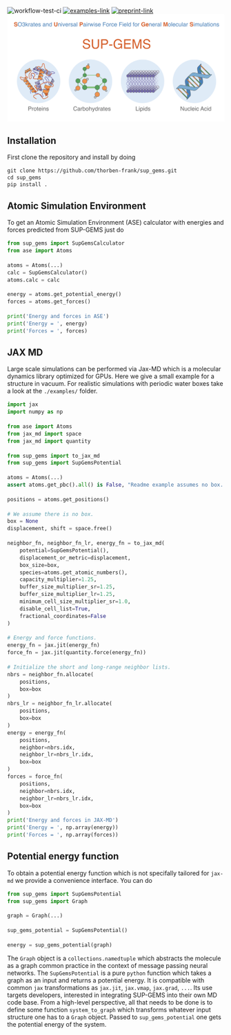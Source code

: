 ![workflow-test-ci](https://github.com/thorben-frank/sup_gems/actions/workflows/CI.yml/badge.svg)
[![examples-link](https://img.shields.io/badge/example-notebooks-F37726)](./examples)
[![preprint-link](https://img.shields.io/badge/paper-arxiv.org-B31B1B)](https://arxiv.org/)
![Logo](./sup-gems-logo.png)
## Installation
First clone the repository and install by doing 
```shell script
git clone https://github.com/thorben-frank/sup_gems.git
cd sup_gems
pip install .
```
## Atomic Simulation Environment
To get an Atomic Simulation Environment (ASE) calculator with energies and forces predicted
from SUP-GEMS just do 
```python
from sup_gems import SupGemsCalculator
from ase import Atoms

atoms = Atoms(...)
calc = SupGemsCalculator()
atoms.calc = calc

energy = atoms.get_potential_energy()
forces = atoms.get_forces()

print('Energy and forces in ASE')
print('Energy = ', energy)
print('Forces = ', forces)

```
## JAX MD
Large scale simulations can be performed via Jax-MD which is a molecular dynamics library optimized for GPUs. Here we 
give a small example for a structure in vacuum. For realistic simulations with periodic water boxes take a look at the 
`./examples/` folder.
```python
import jax
import numpy as np

from ase import Atoms
from jax_md import space
from jax_md import quantity

from sup_gems import to_jax_md
from sup_gems import SupGemsPotential

atoms = Atoms(...)
assert atoms.get_pbc().all() is False, "Readme example assumes no box. See `examples/` folder for simulations in box."

positions = atoms.get_positions()

# We assume there is no box.
box = None
displacement, shift = space.free()

neighbor_fn, neighbor_fn_lr, energy_fn = to_jax_md(
    potential=SupGemsPotential(),
    displacement_or_metric=displacement,
    box_size=box,
    species=atoms.get_atomic_numbers(),
    capacity_multiplier=1.25,
    buffer_size_multiplier_sr=1.25,
    buffer_size_multiplier_lr=1.25,
    minimum_cell_size_multiplier_sr=1.0,
    disable_cell_list=True,
    fractional_coordinates=False
)

# Energy and force functions.
energy_fn = jax.jit(energy_fn)
force_fn = jax.jit(quantity.force(energy_fn))

# Initialize the short and long-range neighbor lists.
nbrs = neighbor_fn.allocate(
    positions, 
    box=box
)
nbrs_lr = neighbor_fn_lr.allocate(
    positions, 
    box=box
)
energy = energy_fn(
    positions, 
    neighbor=nbrs.idx,
    neighbor_lr=nbrs_lr.idx,
    box=box
)
forces = force_fn(
    positions, 
    neighbor=nbrs.idx,
    neighbor_lr=nbrs_lr.idx,
    box=box
)
print('Energy and forces in JAX-MD')
print('Energy = ', np.array(energy))
print('Forces = ', np.array(forces))
```
## Potential energy function
To obtain a potential energy function which is not specifally tailored for `jax-md` we provide a convenience 
interface. You can do  
```python
from sup_gems import SupGemsPotential
from sup_gems import Graph

graph = Graph(...)

sup_gems_potential = SupGemsPotential()

energy = sup_gems_potential(graph)
```
The `Graph` object is a `collections.namedtuple` which abstracts the molecule as a graph common practice in the 
context of message passing neural networks. The `SupGemsPotential` is a pure `python` function which takes a graph as 
an input and returns a potential energy. It is compatible with common `jax` transformations as `jax.jit`, `jax.vmap`, 
`jax.grad`, `...`. Its use targets developers, interested in integrating SUP-GEMS into their own MD code base. From a 
high-level perspective, all that needs to be done is to define some function `system_to_graph` which transforms 
whatever input structure one has to a `Graph` object. Passed to `sup_gems_potential` one gets the potential energy of 
the system.